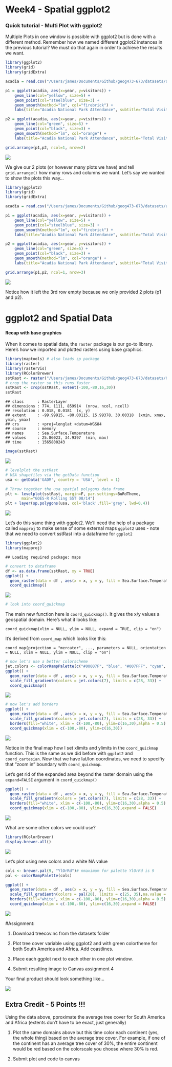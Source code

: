 Week4 - Spatial ggplot2
================

### Quick tutorial - Multi Plot with ggplot2

Multiple Plots in one window is possible with ggplot2 but is done with a
different method. Remember how we named different ggplot2 instances in
the previous tutorial? We must do that again in order to achieve the
results we want.

``` r
library(ggplot2)
library(grid)
library(gridExtra)

acadia = read.csv("/Users/james/Documents/Github/geog473-673/datasets/acadia.csv")

p1 = ggplot(acadia, aes(x=year, y=visitors)) +
    geom_line(col="yellow", size=5) + 
    geom_point(col="steelblue", size=3) + 
    geom_smooth(method="lm", col="firebrick") +
    labs(title="Acadia National Park Attendance", subtitle="Total Visitors per year", y="Visitors", x="Year", caption="National Park Database")

p2 = ggplot(acadia, aes(x=year, y=visitors)) +
    geom_line(col="green", size=5) + 
    geom_point(col="black", size=3) + 
    geom_smooth(method="lm", col="orange") +
    labs(title="Acadia National Park Attendance", subtitle="Total Visitors per year", y="Visitors", x="Year", caption="National Park Database")

grid.arrange(p1,p2, ncol=1, nrow=2)
```

![](Week4_spatial_ggplot2_files/figure-gfm/unnamed-chunk-1-1.png)<!-- -->

We give our 2 plots (or however many plots we have) and tell
`grid.arrange()` how many rows and columns we want. Let’s say we wanted
to show the plots this way…

``` r
library(ggplot2)
library(grid)
library(gridExtra)

acadia = read.csv("/Users/james/Documents/Github/geog473-673/datasets/acadia.csv")

p1 = ggplot(acadia, aes(x=year, y=visitors)) +
    geom_line(col="yellow", size=5) + 
    geom_point(col="steelblue", size=3) + 
    geom_smooth(method="lm", col="firebrick") +
    labs(title="Acadia National Park Attendance", subtitle="Total Visitors per year", y="Visitors", x="Year", caption="National Park Database")

p2 = ggplot(acadia, aes(x=year, y=visitors)) +
    geom_line(col="green", size=5) + 
    geom_point(col="black", size=3) + 
    geom_smooth(method="lm", col="orange") +
    labs(title="Acadia National Park Attendance", subtitle="Total Visitors per year", y="Visitors", x="Year", caption="National Park Database")

grid.arrange(p1,p2, ncol=1, nrow=3)
```

![](Week4_spatial_ggplot2_files/figure-gfm/unnamed-chunk-2-1.png)<!-- -->

Notice how it left the 3rd row empty because we only provided 2 plots
(p1 and p2).

# ggplot2 and Spatial Data

#### Recap with base graphics

When it comes to spatial data, the `raster` package is our go-to
library. Here’s how we imported and plotted rasters using base graphics.

``` r
library(maptools) # also loads sp package
library(raster)
library(rasterVis)
library(RColorBrewer)
sstRast <- raster("/Users/james/Documents/Github/geog473-673/datasets/GOES_R_ROLLING_1DAY_20190814.nc")
# crop the raster so this runs faster
sstRast <- crop(sstRast, extent(-100,-80,16,30))
sstRast
```

    ## class      : RasterLayer 
    ## dimensions : 774, 1111, 859914  (nrow, ncol, ncell)
    ## resolution : 0.018, 0.0181  (x, y)
    ## extent     : -99.99915, -80.00115, 15.99378, 30.00318  (xmin, xmax, ymin, ymax)
    ## crs        : +proj=longlat +datum=WGS84 
    ## source     : memory
    ## names      : Sea.Surface.Temperature 
    ## values     : 25.86023, 34.9397  (min, max)
    ## time       : 1565800243

``` r
image(sstRast)
```

![](Week4_spatial_ggplot2_files/figure-gfm/unnamed-chunk-3-1.png)<!-- -->

``` r
# levelplot the sstRast
# USA shapefiles via the getData function
usa <- getData('GADM', country = 'USA', level = 1)

# Throw together the usa spatial polygons data frame
plt <- levelplot(sstRast, margin=F, par.settings=BuRdTheme,
       main="GOES-R Rolling SST 08/14")
plt + layer(sp.polygons(usa, col='black',fill='grey', lwd=0.4))
```

![](Week4_spatial_ggplot2_files/figure-gfm/unnamed-chunk-3-2.png)<!-- -->

Let’s do this same thing with ggplot2. We’ll need the help of a package
called `mapproj` to make sense of some external maps `ggplot2` uses -
note that we need to convert sstRast into a dataframe for `ggplot2`

``` r
library(ggplot2)
library(mapproj)
```

    ## Loading required package: maps

``` r
# convert to dataframe
df <- as.data.frame(sstRast, xy = TRUE) 
ggplot() +
  geom_raster(data = df , aes(x = x, y = y, fill = Sea.Surface.Temperature)) + 
  coord_quickmap()
```

![](Week4_spatial_ggplot2_files/figure-gfm/unnamed-chunk-4-1.png)<!-- -->

``` r
# look into coord_quickmap
```

The main new function here is `coord_quickmap()`. It gives the x/y
values a geospatial domain. Here’s what it looks like:

`coord_quickmap(xlim = NULL, ylim = NULL, expand = TRUE, clip = "on")`

It’s derived from `coord_map` which looks like this:

`coord_map(projection = "mercator", ..., parameters = NULL, orientation
= NULL, xlim = NULL, ylim = NULL, clip = "on")`

``` r
# now let's use a better colorscheme
jet.colors <- colorRampPalette(c("#00007F", "blue", "#007FFF", "cyan", "#7FFF7F", "yellow", "#FF7F00", "red", "#7F0000"))
ggplot() +
  geom_raster(data = df , aes(x = x, y = y, fill = Sea.Surface.Temperature)) + 
  scale_fill_gradientn(colors = jet.colors(7), limits = c(28, 33)) + 
  coord_quickmap()
```

![](Week4_spatial_ggplot2_files/figure-gfm/unnamed-chunk-5-1.png)<!-- -->

``` r
# now let's add borders
ggplot() +
  geom_raster(data = df , aes(x = x, y = y, fill = Sea.Surface.Temperature)) + 
  scale_fill_gradientn(colors = jet.colors(7), limits = c(28, 33)) + 
  borders(fill="white", xlim = c(-100,-80), ylim=c(16,30),alpha = 0.5) +
  coord_quickmap(xlim = c(-100,-80), ylim=c(16,30))
```

![](Week4_spatial_ggplot2_files/figure-gfm/unnamed-chunk-5-2.png)<!-- -->

Notice in the final map how I set xlimits and ylimits in the
`coord_quickmap` function. This is the same as we did before with
`ggplot2` and `coord_cartesian`. Now that we have lat/lon coordinates,
we need to specifiy that “zoom in” boundary with `coord_quickmap`.

Let’s get rid of the expanded area beyond the raster domain using the
`expand=FALSE` argument in `coord_quickmap()`

``` r
ggplot() +
  geom_raster(data = df , aes(x = x, y = y, fill = Sea.Surface.Temperature)) + 
  scale_fill_gradientn(colors = jet.colors(7), limits = c(28, 33)) + 
  borders(fill="white", xlim = c(-100,-80), ylim=c(16,30),alpha = 0.5) +
  coord_quickmap(xlim = c(-100,-80), ylim=c(16,30),expand = FALSE)
```

![](Week4_spatial_ggplot2_files/figure-gfm/unnamed-chunk-6-1.png)<!-- -->

What are some other colors we could use?

``` r
library(RColorBrewer)
display.brewer.all()
```

![](Week4_spatial_ggplot2_files/figure-gfm/unnamed-chunk-7-1.png)<!-- -->

Let’s plot using new colors and a white NA value

``` r
cols <- brewer.pal(9, "YlOrRd")# nmaximum for palette YlOrRd is 9
pal <- colorRampPalette(cols)

ggplot() +
  geom_raster(data = df , aes(x = x, y = y, fill = Sea.Surface.Temperature)) + 
  scale_fill_gradientn(colors = pal(20), limits = c(25, 35),na.value = "white") + 
  borders(fill="white", xlim = c(-100,-80), ylim=c(16,30),alpha = 0.5) +
  coord_quickmap(xlim = c(-100,-80), ylim=c(16,30),expand = FALSE)    
```

![](Week4_spatial_ggplot2_files/figure-gfm/unnamed-chunk-8-1.png)<!-- -->

\#Assignment:

1.  Download treecov.nc from the datasets folder

2.  Plot tree cover variable using ggplot2 and with green colortheme for
    both South America and Africa. Add coastlines.

3.  Place each ggplot next to each other in one plot window.

4.  Submit resulting image to Canvas assignment 4

Your final product should look something
like…

![](Week4_spatial_ggplot2_files/figure-gfm/unnamed-chunk-9-1.png)<!-- -->

## Extra Credit - 5 Points \!\!\!

Using the data above, pproximate the average tree cover for South
America and Africa (extents don’t have to be exact, just generally)

1)  Plot the same domains above but this time color each continent (yes,
    the whole thing) based on the average tree cover. For example, if
    one of the continent has an average tree cover of 30%, the entire
    continent would be red based on the colorscale you choose where 30%
    is red.

2)  Submit plot and code to canvas
